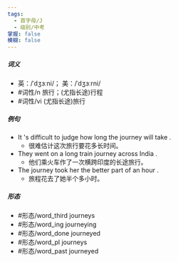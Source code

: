 ```yaml
---
tags:
  - 首字母/J
  - 级别/中考
掌握: false
模糊: false
---
```

##### 词义
- 英：/ˈdʒɜːni/； 美：/ˈdʒɜːrni/
- #词性/n  旅行；(尤指长途)行程
- #词性/vi  (尤指长途)旅行
##### 例句
- It 's difficult to judge how long the journey will take .
	- 很难估计这次旅行要花多长时间。
- They went on a long train journey across India .
	- 他们乘火车作了一次横跨印度的长途旅行。
- The journey took her the better part of an hour .
	- 旅程花去了她半个多小时。
##### 形态
- #形态/word_third journeys
- #形态/word_ing journeying
- #形态/word_done journeyed
- #形态/word_pl journeys
- #形态/word_past journeyed
